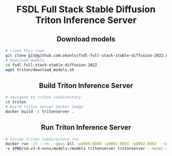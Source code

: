 <div align="center"><h1>FSDL Full Stack Stable Diffusion Triton Inference Server</h1></div>

<div align="center"><h2>Download models</h2></div>

```bash
# clone this repo
git clone git@github.com:okanlv/fsdl-full-stack-stable-diffusion-2022.git
# download models
cd fsdl-full-stack-stable-diffusion-2022
wget triton/download_models.sh
```

<div align="center"><h2>Build Triton Inference Server</h2></div>

```bash
# navigate to triton subdirectory
cd triton
# build triton server docker image
docker build -t tritonserver .
```

<div align="center"><h2>Run Triton Inference Server</h2></div>

```bash
# inside triton subdirectory run
docker run -it --rm --gpus all -p8000:8000 -p8001:8001 -p8002:8002 --shm-size 16384m \
-v $PWD/sd-v1-4-onnx/models:/models tritonserver tritonserver --model-repository /models/
```
